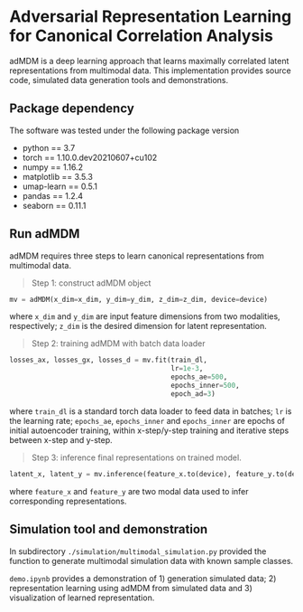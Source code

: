 # Adversarial Representation Learning for Canonical Correlation Analysis

adMDM is a deep learning approach that learns maximally correlated latent representations from multimodal data. This implementation provides source code, simulated data generation tools and demonstrations.

## Package dependency
The software was tested under the following package version

- python == 3.7
- torch == 1.10.0.dev20210607+cu102
- numpy == 1.16.2
- matplotlib == 3.5.3
- umap-learn  == 0.5.1
- pandas == 1.2.4
- seaborn == 0.11.1

## Run adMDM
adMDM requires three steps to learn canonical representations from multimodal data. 

> Step 1: construct adMDM object


```python
mv = adMDM(x_dim=x_dim, y_dim=y_dim, z_dim=z_dim, device=device)
```

where `x_dim` and `y_dim` are input feature dimensions from two modalities, respectively; `z_dim` is the desired  dimension for latent representation.

> Step 2: training adMDM with batch data loader
 
```python
losses_ax, losses_gx, losses_d = mv.fit(train_dl, 
                                        lr=1e-3,
                                        epochs_ae=500,
                                        epochs_inner=500,
                                        epoch_ad=3)
```
where `train_dl` is a standard torch data loader to feed data in batches;  `lr` is the learning rate; `epochs_ae`, `epochs_inner` and `epochs_inner` are epochs of initial autoencoder training, within x-step/y-step training and iterative steps between x-step and y-step.

> Step 3: inference final representations on trained model.


```python
latent_x, latent_y = mv.inference(feature_x.to(device), feature_y.to(device))
```
where `feature_x` and `feature_y` are two modal data used to infer corresponding representations.

## Simulation tool and demonstration

In subdirectory `./simulation/multimodal_simulation.py` provided the function to generate multimodal simulation data with known sample classes. 

`demo.ipynb` provides a demonstration of 1) generation simulated data; 2) representation learning using adMDM from simulated data and 3) visualization of learned representation.

